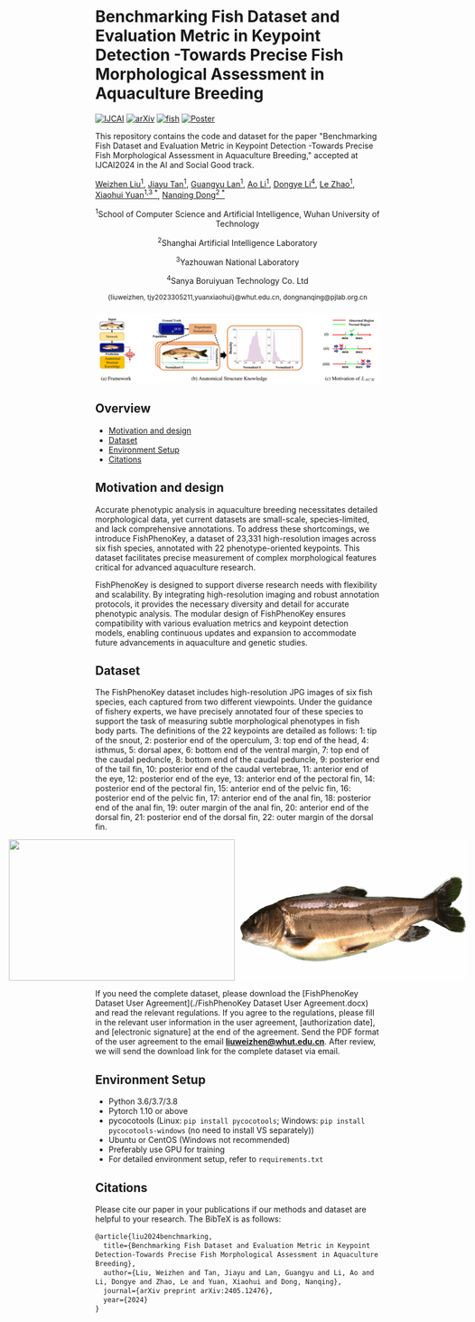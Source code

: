 # Benchmarking Fish Dataset and Evaluation Metric in Keypoint Detection -Towards Precise Fish Morphological Assessment in Aquaculture Breeding
 [![IJCAI](https://img.shields.io/badge/IJCAI-paper-brightgreen)](https://arxiv.org/abs/2405.12476)
 [![arXiv](https://img.shields.io/badge/arXiv-paper-purple?link=https%3A%2F%2Farxiv.org%2Fabs%2F2405.12476)](https://arxiv.org/abs/2405.12476)
 [![fish](https://img.shields.io/badge/fish-Image-yellow?link=https%3A%2F%2Farxiv.org%2Fabs%2F2405.12476)](#Dataset)
 [![Poster](https://img.shields.io/badge/Poster-Presentation-cyan)]()

This repository contains the code and dataset for the paper "Benchmarking Fish Dataset and Evaluation Metric in Keypoint Detection -Towards Precise Fish Morphological Assessment in Aquaculture Breeding," accepted at IJCAI2024 in the AI and Social Good track.

[Weizhen Liu<sup>1</sup>](https://www.researchgate.net/profile/Weizhen-Liu), [Jiayu Tan<sup>1</sup>](https://arxiv.org/search/cs?searchtype=author&query=Tan,+J), [Guangyu Lan<sup>1</sup>](https://arxiv.org/search/cs?searchtype=author&query=Lan,+G), [Ao Li<sup>1</sup>](https://arxiv.org/search/cs?searchtype=author&query=Li,+A), [Dongye Li<sup>4</sup>](https://arxiv.org/search/cs?searchtype=author&query=Li,+D), [Le Zhao<sup>1</sup>](https://arxiv.org/search/cs?searchtype=author&query=Zhao,+L), [Xiaohui Yuan<sup>1,3 *</sup>](https://arxiv.org/search/cs?searchtype=author&query=Yuan,+X), [Nanqing Dong<sup>2 *</sup>](https://eveningdong.github.io/)

<p align="center"><sup>1</sup>School of Computer Science and Artificial Intelligence, Wuhan University of Technology</p>
<p align="center"><sup>2</sup>Shanghai Artificial Intelligence Laboratory</p>
<p align="center"><sup>3</sup>Yazhouwan National Laboratory</p>
<p align="center"><sup>4</sup>Sanya Boruiyuan Technology Co. Ltd</p>
<p align="center"><sup>{liuweizhen, tjy2023305211,yuanxiaohui}@whut.edu.cn, dongnanqing@pjlab.org.cn</sup></p>

<div style="text-align:center">
<img src="assets/figure.png" width="800" alt="" class="img-responsive">
</div>



## Overview

- [Motivation and design](#motivation-and-design)
- [Dataset](#dataset)
- [Environment Setup](#environment-setup)
- [Citations](#citations)




##  Motivation and design

Accurate phenotypic analysis in aquaculture breeding necessitates detailed morphological data, yet current datasets are small-scale, species-limited, and lack comprehensive annotations. To address these shortcomings, we introduce FishPhenoKey, a dataset of 23,331 high-resolution images across six fish species, annotated with 22 phenotype-oriented keypoints. This dataset facilitates precise measurement of complex morphological features critical for advanced aquaculture research.

FishPhenoKey is designed to support diverse research needs with flexibility and scalability. By integrating high-resolution imaging and robust annotation protocols, it provides the necessary diversity and detail for accurate phenotypic analysis. The modular design of FishPhenoKey ensures compatibility with various evaluation metrics and keypoint detection models, enabling continuous updates and expansion to accommodate future advancements in aquaculture and genetic studies.

## Dataset

The FishPhenoKey dataset includes high-resolution JPG images of six fish species, each captured from two different viewpoints. Under the guidance of fishery experts, we have precisely annotated four of these species to support the task of measuring subtle morphological phenotypes in fish body parts. The definitions of the 22 keypoints are detailed as follows: 1: tip of the snout, 2: posterior end of the operculum, 3: top end of the head, 4: isthmus, 5: dorsal apex, 6: bottom end of the ventral margin, 7: top end of the caudal peduncle, 8: bottom end of the caudal peduncle, 9: posterior end of the tail fin, 10: posterior end of the caudal vertebrae, 11: anterior end of the eye, 12: posterior end of the eye, 13: anterior end of the pectoral fin, 14: posterior end of the pectoral fin, 15: anterior end of the pelvic fin, 16: posterior end of the pelvic fin, 17: anterior end of the anal fin, 18: posterior end of the anal fin, 19: outer margin of the anal fin, 20: anterior end of the dorsal fin, 21: posterior end of the dorsal fin, 22: outer margin of the dorsal fin.

<div style="display: flex; justify-content: center;">
  <img src="assets/fish.png" style="height: 250px; width: 400px; margin-right: 10px;">
  <img src="assets/fish.gif" style="height: 250px; width: 400px;">
</div>



If you need the complete dataset, please download the [FishPhenoKey Dataset User Agreement](./FishPhenoKey Dataset User Agreement.docx) and read the relevant regulations. If you agree to the regulations, please fill in the relevant user information in the user agreement, [authorization date], and [electronic signature] at the end of the agreement. Send the PDF format of the user agreement to the email **[liuweizhen@whut.edu.cn](mailto:liuweizhen@whut.edu.cn)**. After review, we will send the download link for the complete dataset via email.



## Environment Setup

* Python 3.6/3.7/3.8
* Pytorch 1.10 or above
* pycocotools (Linux: `pip install pycocotools`; Windows: `pip install pycocotools-windows` (no need to install VS separately))
* Ubuntu or CentOS (Windows not recommended)
* Preferably use GPU for training
* For detailed environment setup, refer to `requirements.txt`

## Citations
Please cite our paper in your publications if our methods and dataset are helpful to your research. The BibTeX is as follows:

~~~
@article{liu2024benchmarking,
  title={Benchmarking Fish Dataset and Evaluation Metric in Keypoint Detection-Towards Precise Fish Morphological Assessment in Aquaculture Breeding},
  author={Liu, Weizhen and Tan, Jiayu and Lan, Guangyu and Li, Ao and Li, Dongye and Zhao, Le and Yuan, Xiaohui and Dong, Nanqing},
  journal={arXiv preprint arXiv:2405.12476},
  year={2024}
}
~~~

